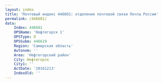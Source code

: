 ```yaml
---
layout: index
title: 'Почтовый индекс 446601: отделение почтовой связи Почты России'
permalink: /446601/
data:
    Index: 446601
    OPSName: 'Нефтегорск 1'
    OPSType: О
    OPSSubm: 446619
    Region: 'Самарская область'
    Autonom: ''
    Area: 'Нефтегорский район'
    City: Нефтегорск
    City1: ''
    ActDate: '20161213'
    IndexOld: ''
---
```

